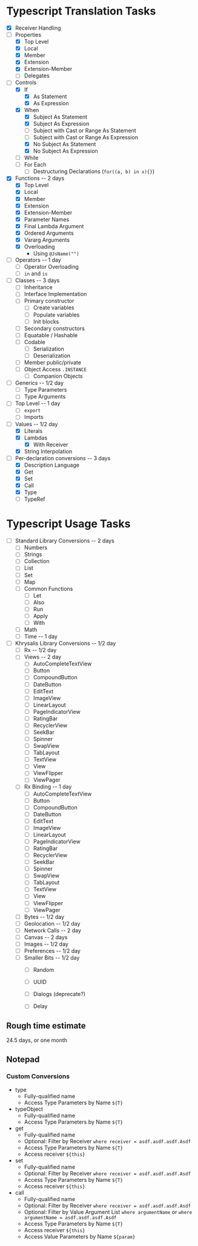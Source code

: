 # Typescript Translation Tasks

- [X] Receiver Handling
- [ ] Properties
    - [X] Top Level
    - [X] Local
    - [X] Member
    - [X] Extension
    - [X] Extension-Member
    - [ ] Delegates
- [ ] Controls
    - [X] If
        - [X] As Statement
        - [X] As Expression
    - [X] When
        - [X] Subject As Statement
        - [X] Subject As Expression
        - [ ] Subject with Cast or Range As Statement
        - [ ] Subject with Cast or Range As Expression
        - [X] No Subject As Statement
        - [X] No Subject As Expression
    - [ ] While
    - [ ] For Each
        - [ ] Destructuring Declarations (`for((a, b) in x){}`)
- [X] Functions -- 2 days
    - [X] Top Level
    - [X] Local
    - [X] Member
    - [X] Extension
    - [X] Extension-Member
    - [X] Parameter Names
    - [X] Final Lambda Argument
    - [X] Ordered Arguments
    - [X] Vararg Arguments
    - [X] Overloading
        - Using `@JsName("")`
- [ ] Operators -- 1 day
    - [ ] Operator Overloading
    - [ ] `in` and `is`
- [ ] Classes -- 3 days
    - [ ] Inheritance
    - [ ] Interface Implementation
    - [ ] Primary constructor
        - [ ] Create variables
        - [ ] Populate variables
        - [ ] Init blocks
    - [ ] Secondary constructors
    - [ ] Equatable / Hashable
    - [ ] Codable
        - [ ] Serialization
        - [ ] Deserialization
    - [ ] Member public/private
    - [ ] Object Access `.INSTANCE`
        - [ ] Companion Objects
- [ ] Generics -- 1/2 day
    - [ ] Type Parameters
    - [ ] Type Arguments
- [ ] Top Level -- 1 day
    - [ ] `export`
    - [ ] Imports
- [ ] Values -- 1/2 day
    - [X] Literals
    - [X] Lambdas
        - [X] With Receiver
    - [X] String Interpolation
- [ ] Per-declaration conversions -- 3 days
    - [X] Description Language
    - [X] Get
    - [X] Set
    - [X] Call
    - [X] Type
    - [ ] TypeRef

# Typescript Usage Tasks
- [ ] Standard Library Conversions -- 2 days
    - [ ] Numbers
    - [ ] Strings
    - [ ] Collection
    - [ ] List
    - [ ] Set
    - [ ] Map
    - [ ] Common Functions
        - [ ] Let
        - [ ] Also
        - [ ] Run
        - [ ] Apply
        - [ ] With
    - [ ] Math
    - [ ] Time -- 1 day
- [ ] Khrysalis Library Conversions -- 1/2 day
    - [ ] Rx -- 1/2 day
    - [ ] Views -- 2 day
        - [ ] AutoCompleteTextView
        - [ ] Button
        - [ ] CompoundButton
        - [ ] DateButton
        - [ ] EditText
        - [ ] ImageView
        - [ ] LinearLayout
        - [ ] PageIndicatorView
        - [ ] RatingBar
        - [ ] RecyclerView
        - [ ] SeekBar
        - [ ] Spinner
        - [ ] SwapView
        - [ ] TabLayout
        - [ ] TextView
        - [ ] View
        - [ ] ViewFlipper
        - [ ] ViewPager
    - [ ] Rx Binding -- 1 day
        - [ ] AutoCompleteTextView
        - [ ] Button
        - [ ] CompoundButton
        - [ ] DateButton
        - [ ] EditText
        - [ ] ImageView
        - [ ] LinearLayout
        - [ ] PageIndicatorView
        - [ ] RatingBar
        - [ ] RecyclerView
        - [ ] SeekBar
        - [ ] Spinner
        - [ ] SwapView
        - [ ] TabLayout
        - [ ] TextView
        - [ ] View
        - [ ] ViewFlipper
        - [ ] ViewPager
    - [ ] Bytes -- 1/2 day
    - [ ] Geolocation -- 1/2 day
    - [ ] Network Calls -- 2 day
    - [ ] Canvas -- 2 days
    - [ ] Images -- 1/2 day
    - [ ] Preferences -- 1/2 day
    - [ ] Smaller Bits -- 1/2 day
        - [ ] Random
        - [ ] UUID
        - [ ] Dialogs (deprecate?)
        - [ ] Delay
        
        
## Rough time estimate
24.5 days, or one month

## Notepad

### Custom Conversions

- type
    - Fully-qualified name
    - Access Type Parameters by Name `${T}`
- typeObject
    - Fully-qualified name
    - Access Type Parameters by Name `${T}`
- get
    - Fully-qualified name
    - Optional: Filter by Receiver `where receiver = asdf.asdf.asdf.Asdf`
    - Access Type Parameters by Name `${T}`
    - Access receiver `${this}`
- set
    - Fully-qualified name
    - Optional: Filter by Receiver `where receiver = asdf.asdf.asdf.Asdf`
    - Access Type Parameters by Name `${T}`
    - Access receiver `${this}`
- call
    - Fully-qualified name
    - Optional: Filter by Receiver `where receiver = asdf.asdf.asdf.Asdf`
    - Optional: Filter by Value Argument List `where argumentName` or `where argumentName = asdf.asdf.asdf.Asdf`
    - Access Type Parameters by Name `${T}`
    - Access receiver `${this}`
    - Access Value Parameters by Name `${param}`
